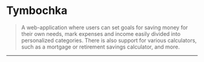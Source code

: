 # Tymbochka
>A web-application where users can set goals for saving money for their own needs, mark expenses and income easily divided into personalized categories. There is also support for various calculators, such as a mortgage or retirement savings calculator, and more.
___
